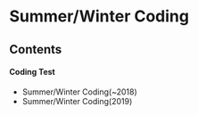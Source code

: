 Summer/Winter Coding
====================

## Contents
#### Coding Test
* Summer/Winter Coding(~2018)
* Summer/Winter Coding(2019)
